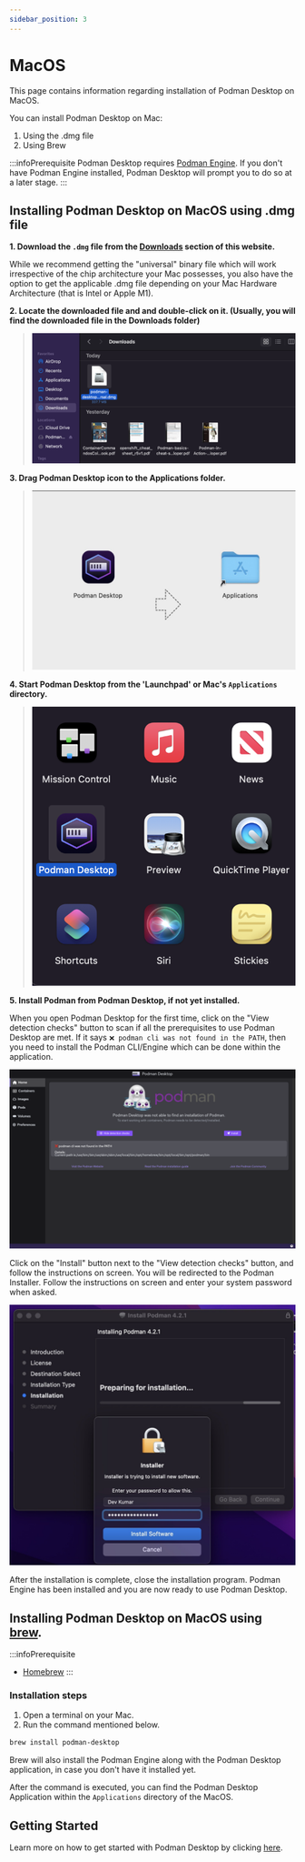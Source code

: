 ```yaml
---
sidebar_position: 3
---
```


# MacOS

This page contains information regarding installation of Podman Desktop on MacOS. 

You can install Podman Desktop on Mac:

1. Using the .dmg file 
2. Using Brew

:::infoPrerequisite
Podman Desktop requires [Podman Engine](https://docs.podman.io/en/latest/index.html). If you don't have Podman Engine installed, Podman Desktop will prompt you to do so at a later stage.
:::

## Installing Podman Desktop on MacOS using .dmg file

**1. Download the `.dmg` file from the [Downloads](/downloads/macos) section of this website.**

While we recommend getting the "universal" binary file which will work irrespective of the chip architecture your Mac possesses, you also have the option to get the applicable .dmg file depending on your Mac Hardware Architecture (that is Intel or Apple M1).

**2. Locate the downloaded file and and double-click on it. (Usually, you will find the downloaded file in the Downloads folder)**

> ![img0](../img/download-dmg.png)

**3. Drag Podman Desktop icon to the Applications folder.**

> ![img1](../img/click-and-drag.png)

**4. Start Podman Desktop from the 'Launchpad' or Mac's `Applications` directory.**

> ![img2](../img/podman-desktop-app.png)

**5. Install Podman from Podman Desktop, if not yet installed.** 

When you open Podman Desktop for the first time, click on the "View detection checks" button to scan if all the prerequisites to use Podman Desktop are met. If it says `❌ podman cli was not found in the PATH`, then you need to install the Podman CLI/Engine which can be done within the application. 

![img3](../img/pd-before-podman.png)

Click on the "Install" button next to the "View detection checks" button, and follow the instructions on screen. 
You will be redirected to the Podman Installer. Follow the instructions on screen and enter your system password when asked.

![img4](../img/system-pass.png)

After the installation is complete, close the installation program. Podman Engine has been installed and you are now ready to use Podman Desktop.

## Installing Podman Desktop on MacOS using [brew](https://brew.sh/).

:::infoPrerequisite
- [Homebrew](https://brew.sh/)
:::

### Installation steps

1. Open a terminal on your Mac.
2. Run the command mentioned below.

```sh
brew install podman-desktop
```

Brew will also install the Podman Engine along with the Podman Desktop application, in case you don't have it installed yet. 

After the command is executed, you can find the Podman Desktop Application within the `Applications` directory of the MacOS.

## Getting Started

Learn more on how to get started with Podman Desktop by clicking [here](/docs/getting-started/getting-started).


